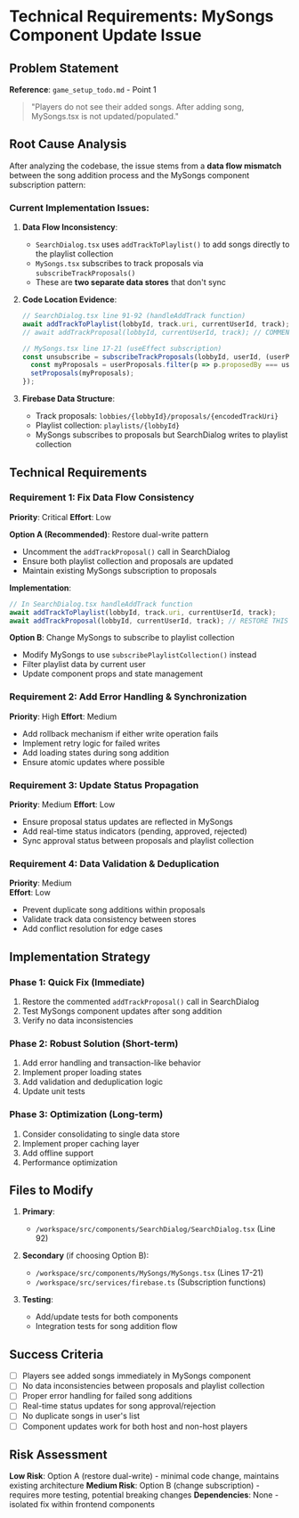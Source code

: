 # Technical Requirements: MySongs Component Update Issue

## Problem Statement
**Reference**: `game_setup_todo.md` - Point 1
> "Players do not see their added songs. After adding song, MySongs.tsx is not updated/populated."

## Root Cause Analysis

After analyzing the codebase, the issue stems from a **data flow mismatch** between the song addition process and the MySongs component subscription pattern:

### Current Implementation Issues:

1. **Data Flow Inconsistency**:
   - `SearchDialog.tsx` uses `addTrackToPlaylist()` to add songs directly to the playlist collection
   - `MySongs.tsx` subscribes to track proposals via `subscribeTrackProposals()` 
   - These are **two separate data stores** that don't sync

2. **Code Location Evidence**:
   ```typescript
   // SearchDialog.tsx line 91-92 (handleAddTrack function)
   await addTrackToPlaylist(lobbyId, track.uri, currentUserId, track);
   // await addTrackProposal(lobbyId, currentUserId, track); // COMMENTED OUT!
   ```

   ```typescript
   // MySongs.tsx line 17-21 (useEffect subscription)
   const unsubscribe = subscribeTrackProposals(lobbyId, userId, (userProposals) => {
     const myProposals = userProposals.filter(p => p.proposedBy === userId);
     setProposals(myProposals);
   });
   ```

3. **Firebase Data Structure**:
   - Track proposals: `lobbies/{lobbyId}/proposals/{encodedTrackUri}`
   - Playlist collection: `playlists/{lobbyId}`
   - MySongs subscribes to proposals but SearchDialog writes to playlist collection

## Technical Requirements

### Requirement 1: Fix Data Flow Consistency
**Priority**: Critical
**Effort**: Low

**Option A (Recommended)**: Restore dual-write pattern
- Uncomment the `addTrackProposal()` call in SearchDialog
- Ensure both playlist collection and proposals are updated
- Maintain existing MySongs subscription to proposals

**Implementation**:
```typescript
// In SearchDialog.tsx handleAddTrack function
await addTrackToPlaylist(lobbyId, track.uri, currentUserId, track);
await addTrackProposal(lobbyId, currentUserId, track); // RESTORE THIS LINE
```

**Option B**: Change MySongs to subscribe to playlist collection
- Modify MySongs to use `subscribePlaylistCollection()` instead
- Filter playlist data by current user
- Update component props and state management

### Requirement 2: Add Error Handling & Synchronization
**Priority**: High
**Effort**: Medium

- Add rollback mechanism if either write operation fails
- Implement retry logic for failed writes
- Add loading states during song addition
- Ensure atomic updates where possible

### Requirement 3: Update Status Propagation
**Priority**: Medium
**Effort**: Low

- Ensure proposal status updates are reflected in MySongs
- Add real-time status indicators (pending, approved, rejected)
- Sync approval status between proposals and playlist collection

### Requirement 4: Data Validation & Deduplication
**Priority**: Medium  
**Effort**: Low

- Prevent duplicate song additions within proposals
- Validate track data consistency between stores
- Add conflict resolution for edge cases

## Implementation Strategy

### Phase 1: Quick Fix (Immediate)
1. Restore the commented `addTrackProposal()` call in SearchDialog
2. Test MySongs component updates after song addition
3. Verify no data inconsistencies

### Phase 2: Robust Solution (Short-term)
1. Add error handling and transaction-like behavior
2. Implement proper loading states
3. Add validation and deduplication logic
4. Update unit tests

### Phase 3: Optimization (Long-term)
1. Consider consolidating to single data store
2. Implement proper caching layer
3. Add offline support
4. Performance optimization

## Files to Modify

1. **Primary**:
   - `/workspace/src/components/SearchDialog/SearchDialog.tsx` (Line 92)
   
2. **Secondary** (if choosing Option B):
   - `/workspace/src/components/MySongs/MySongs.tsx` (Lines 17-21)
   - `/workspace/src/services/firebase.ts` (Subscription functions)

3. **Testing**:
   - Add/update tests for both components
   - Integration tests for song addition flow

## Success Criteria

- [ ] Players see added songs immediately in MySongs component
- [ ] No data inconsistencies between proposals and playlist collection  
- [ ] Proper error handling for failed song additions
- [ ] Real-time status updates for song approval/rejection
- [ ] No duplicate songs in user's list
- [ ] Component updates work for both host and non-host players

## Risk Assessment

**Low Risk**: Option A (restore dual-write) - minimal code change, maintains existing architecture
**Medium Risk**: Option B (change subscription) - requires more testing, potential breaking changes
**Dependencies**: None - isolated fix within frontend components